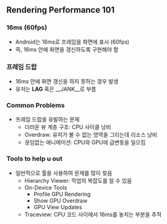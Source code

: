 ## Rendering Performance 101

### 16ms (60fps)

- Android는 16ms로 프레임을 화면에 표시 (60fps)
- 즉, 16ms 안에 화면을 갱신하도록 구현해야 함

### 프레임 드랍

- 16ms 안에 화면 갱신을 하지 못하는 경우 발생
- 유저는 __LAG__ 혹은 __JANK__로 부름

### Common Problems

- 프레임 드랍을 유발하는 문제
  - 더러운 뷰 계층 구조: CPU 사이클 낭비
  - Overdraw: 유저가 볼 수 없는 영역을 그리는데 리소스 낭비
  - 끊임없는 애니메이션: CPU와 GPU에 급변동을 일으킴

### Tools to help u out

- 일반적으로 툴을 사용하여 문제를 많이 찾음
  - Hierarchy Viewer: 작업의 복잡도를 알 수 있음
  - On-Device Tools
    - Profile GPU Rendering
    - Show GPU Overdraw
    - GPU View Updates
  - Traceview: CPU 코드 사이에서 16ms를 놓치는 부분을 추적